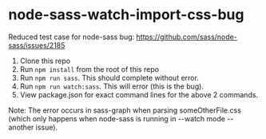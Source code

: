 # node-sass-watch-import-css-bug
Reduced test case for node-sass bug: https://github.com/sass/node-sass/issues/2185

1. Clone this repo
2. Run `npm install` from the root of this repo
3. Run `npm run sass`. This should complete without error.
4. Run `npm run watch:sass`. This will error (this is the bug).
5. View package.json for exact command lines for the above 2 commands.

Note: The error occurs in sass-graph when parsing someOtherFile.css (which only happens when node-sass is running in --watch mode -- another issue).

